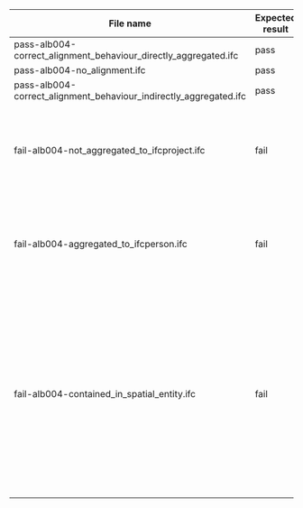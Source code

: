 

| File name | Expected result | Description |
| --- | --- | --- |
| pass-alb004-correct\_alignment\_behaviour\_directly\_aggregated.ifc | pass | NaN |
| pass-alb004-no\_alignment.ifc | pass | NaN |
| pass-alb004-correct\_alignment\_behaviour\_indirectly\_aggregated.ifc | pass | NaN |
| fail-alb004-not\_aggregated\_to\_ifcproject.ifc | fail | Result 1: {'Instance\_id': '', 'Expected': 'It must be aggregated to IfcProject directly or indirectly', 'Observed': ''} |
| fail-alb004-aggregated\_to\_ifcperson.ifc | fail | Result 1: {'Instance\_id': '', 'Expected': 'It must be aggregated to IfcProject directly or indirectly', 'Observed': ''} |
| fail-alb004-contained\_in\_spatial\_entity.ifc | fail | Result 1: {'Instance\_id': '', 'Expected': 'It must not be contained in IfcSpatialElement directly or indirectly Feature=ALB004 Outcome=E00100 Severity=ERROR Expected=It must not be contained in IfcSpatialElement directly or indirectly', 'Observed': ''} |

